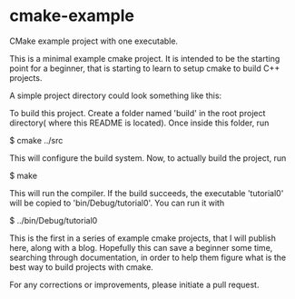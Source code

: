 # cmake-example
CMake example project with one executable.

This is a minimal example cmake project. It is intended to be the starting point for a beginner,
that is starting to learn to setup cmake to build C++ projects.

A simple project directory could look something like this:


To build this project. Create a folder named 'build' in the root project directory( where this 
README is located). Once inside this folder, run

$   cmake ../src

This will configure the build system. Now, to actually build the project, run

$   make

This will run the compiler. If the build succeeds, the executable 'tutorial0' will be copied to
'bin/Debug/tutorial0'. You can run it with

$   ../bin/Debug/tutorial0


This is the first in a series of example cmake projects, that I will publish here, along with
a blog. Hopefully this can save a beginner some time, searching through documentation, in order
to help them figure what is the best way to build projects with cmake.

For any corrections or improvements, please initiate a pull request.
